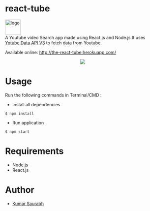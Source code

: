 # react-tube

<img height="50px" src="https://image.ibb.co/kiJLNy/logo.png" alt="logo">
<br>
A Youtube video Search app made using React.js and Node.js.It uses <a href="https://developers.google.com/youtube/v3/">Yotube Data API V3</a> to fetch data from Youtube.

Available online: http://the-react-tube.herokuapp.com/
<br>
<p align="center">
<img src="https://preview.ibb.co/ctUzFJ/ryt.jpg" />
 </p>
 
# Usage
  Run the following commands in Terminal/CMD :
  - Install all dependencies
  ```
  $ npm install
  ```
  - Run application
  ```
  $ npm start
  ```
# Requirements
  - Node.js
  - React.js

# Author
<ul>
  <li><a href="https://in.linkedin.com/in/itsksaurabh">Kumar Saurabh</a></li>
</ul>
